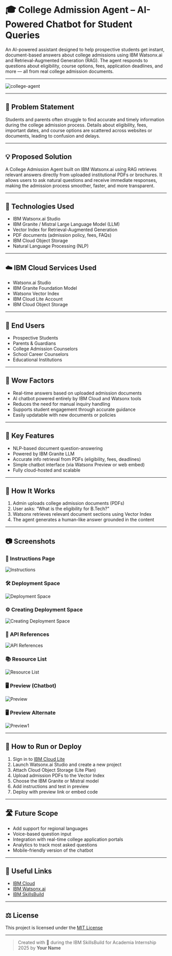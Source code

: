 # 🎓 College Admission Agent – AI-Powered Chatbot for Student Queries

An AI-powered assistant designed to help prospective students get instant, document-based answers about college admissions using IBM Watsonx.ai and Retrieval-Augmented Generation (RAG). The agent responds to questions about eligibility, course options, fees, application deadlines, and more — all from real college admission documents.

---

![college-agent](college_agent_banner.jpg)

---

## 🧩 Problem Statement

Students and parents often struggle to find accurate and timely information during the college admission process. Details about eligibility, fees, important dates, and course options are scattered across websites or documents, leading to confusion and delays.

---

## 💡 Proposed Solution

A College Admission Agent built on IBM Watsonx.ai using RAG retrieves relevant answers directly from uploaded institutional PDFs or brochures. It allows users to ask natural questions and receive immediate responses, making the admission process smoother, faster, and more transparent.

---

## 🧠 Technologies Used

- IBM Watsonx.ai Studio
- IBM Granite / Mistral Large Language Model (LLM)
- Vector Index for Retrieval-Augmented Generation
- PDF documents (admission policy, fees, FAQs)
- IBM Cloud Object Storage
- Natural Language Processing (NLP)

---

## ☁️ IBM Cloud Services Used

- Watsonx.ai Studio  
- IBM Granite Foundation Model  
- Watsonx Vector Index  
- IBM Cloud Lite Account  
- IBM Cloud Object Storage  

---

## 👥 End Users

- Prospective Students  
- Parents & Guardians  
- College Admission Counselors  
- School Career Counselors  
- Educational Institutions

---

## 🌟 Wow Factors

- Real-time answers based on uploaded admission documents  
- AI chatbot powered entirely by IBM Cloud and Watsonx tools  
- Reduces the need for manual inquiry handling  
- Supports student engagement through accurate guidance  
- Easily updatable with new documents or policies  

---

## 🧪 Key Features

- NLP-based document question-answering  
- Powered by IBM Granite LLM  
- Accurate info retrieval from PDFs (eligibility, fees, deadlines)  
- Simple chatbot interface (via Watsonx Preview or web embed)  
- Fully cloud-hosted and scalable

---

## 🚀 How It Works

1. Admin uploads college admission documents (PDFs)
2. User asks: “What is the eligibility for B.Tech?”
3. Watsonx retrieves relevant document sections using Vector Index
4. The agent generates a human-like answer grounded in the content

---

## 📷 Screenshots

### 🧭 Instructions Page  
![Instructions](instructions.png)

### 🛠️ Deployment Space  
![Deployment Space](deployment%20space.png)

### ⚙️ Creating Deployment Space  
![Creating Deployment Space](creating%20deployment%20space.png)

### 🔌 API References  
![API References](API%20References.png)

### 📚 Resource List  
![Resource List](Resource%20list.png)

### 🖥️ Preview (Chatbot)  
![Preview](preview.png)

### 🖥️ Preview Alternate  
![Preview1](preview1.png)

---

## 📌 How to Run or Deploy

1. Sign in to [IBM Cloud Lite](https://cloud.ibm.com)
2. Launch Watsonx.ai Studio and create a new project
3. Attach Cloud Object Storage (Lite Plan)
4. Upload admission PDFs to the Vector Index
5. Choose the IBM Granite or Mistral model
6. Add instructions and test in preview
7. Deploy with preview link or embed code

---

## 🛣️ Future Scope

- Add support for regional languages  
- Voice-based question input  
- Integration with real-time college application portals  
- Analytics to track most asked questions  
- Mobile-friendly version of the chatbot  

---

## 🔗 Useful Links

- [IBM Cloud](https://cloud.ibm.com)
- [IBM Watsonx.ai](https://www.ibm.com/products/watsonx-ai)
- [IBM SkillsBuild](https://skillsbuild.org)

---

## ⚖️ License

This project is licensed under the [MIT License](LICENSE)

---

> Created with 💙 during the IBM SkillsBuild for Academia Internship 2025 by **Your Name**

